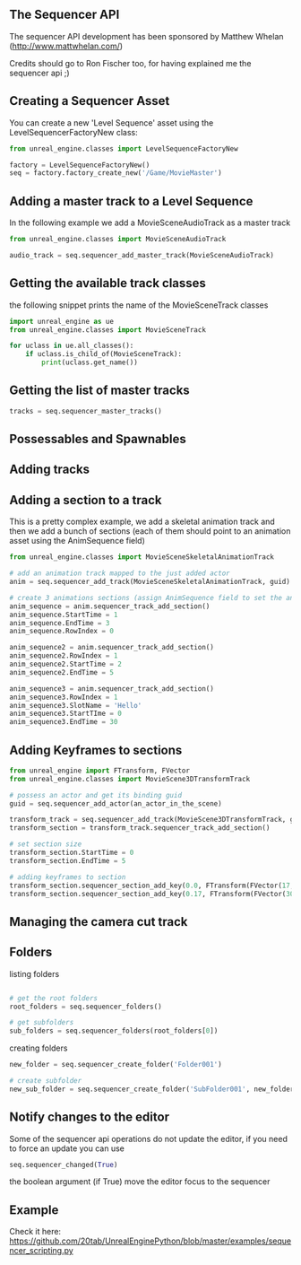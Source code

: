 The Sequencer API
-----------------

The sequencer API development has been sponsored by Matthew Whelan (http://www.mattwhelan.com/)

Credits should go to Ron Fischer too, for having explained me the sequencer api ;)

Creating a Sequencer Asset
--------------------------

You can create a new 'Level Sequence' asset using the LevelSequencerFactoryNew class:

```python
from unreal_engine.classes import LevelSequenceFactoryNew

factory = LevelSequenceFactoryNew()
seq = factory.factory_create_new('/Game/MovieMaster')
```

Adding a master track to a Level Sequence
-----------------------------------------

In the following example we add a MovieSceneAudioTrack as a master track

```python
from unreal_engine.classes import MovieSceneAudioTrack

audio_track = seq.sequencer_add_master_track(MovieSceneAudioTrack)
```

Getting the available track classes
-----------------------------------

the following snippet prints the name of the MovieSceneTrack classes

```python
import unreal_engine as ue
from unreal_engine.classes import MovieSceneTrack

for uclass in ue.all_classes():
    if uclass.is_child_of(MovieSceneTrack):
        print(uclass.get_name())
```

Getting the list of master tracks
---------------------------------

```python
tracks = seq.sequencer_master_tracks()
```

Possessables and Spawnables
---------------------------

Adding tracks
-------------

Adding a section to a track
---------------------------

This is a pretty complex example, we add a skeletal animation track and then we add a bunch of sections (each of them should point to an animation asset using the AnimSequence field)

```python
from unreal_engine.classes import MovieSceneSkeletalAnimationTrack

# add an animation track mapped to the just added actor
anim = seq.sequencer_add_track(MovieSceneSkeletalAnimationTrack, guid)

# create 3 animations sections (assign AnimSequence field to set the animation to play)
anim_sequence = anim.sequencer_track_add_section()
anim_sequence.StartTime = 1
anim_sequence.EndTime = 3
anim_sequence.RowIndex = 0

anim_sequence2 = anim.sequencer_track_add_section()
anim_sequence2.RowIndex = 1
anim_sequence2.StartTime = 2
anim_sequence2.EndTime = 5

anim_sequence3 = anim.sequencer_track_add_section()
anim_sequence3.RowIndex = 1
anim_sequence3.SlotName = 'Hello'
anim_sequence3.StartTIme = 0
anim_sequence3.EndTime = 30
```

Adding Keyframes to sections
----------------------------

```python
from unreal_engine import FTransform, FVector
from unreal_engine.classes import MovieScene3DTransformTrack

# possess an actor and get its binding guid
guid = seq.sequencer_add_actor(an_actor_in_the_scene)

transform_track = seq.sequencer_add_track(MovieScene3DTransformTrack, guid)
transform_section = transform_track.sequencer_track_add_section()

# set section size
transform_section.StartTime = 0
transform_section.EndTime = 5

# adding keyframes to section
transform_section.sequencer_section_add_key(0.0, FTransform(FVector(17, 22, 30)))
transform_section.sequencer_section_add_key(0.17, FTransform(FVector(30, 17, 22)))
```

Managing the camera cut track
-----------------------------

Folders
-------

listing folders

```python

# get the root folders
root_folders = seq.sequencer_folders()

# get subfolders
sub_folders = seq.sequencer_folders(root_folders[0])
```

creating folders

```python
new_folder = seq.sequencer_create_folder('Folder001')

# create subfolder
new_sub_folder = seq.sequencer_create_folder('SubFolder001', new_folder)
```

Notify changes to the editor
----------------------------

Some of the sequencer api operations do not update the editor, if you need to force an update you can use

```python
seq.sequencer_changed(True)
```

the boolean argument (if True) move the editor focus to the sequencer

Example
-------

Check it here: https://github.com/20tab/UnrealEnginePython/blob/master/examples/sequencer_scripting.py
